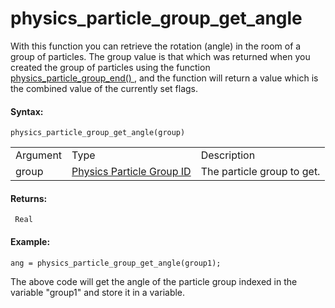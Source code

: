 # physics_particle_group_get_angle

With this function you can retrieve the rotation (angle) in the room of
a group of particles. The group value is that which was returned when
you created the group of particles using the function [
physics_particle_group_end() ](physics_particle_group_end) , and the
function will return a value which is the combined value of the
currently set flags.

#### Syntax:

``` gml
physics_particle_group_get_angle(group)
```

|          |                                                                                                                                           |                            |
|----------|-------------------------------------------------------------------------------------------------------------------------------------------|----------------------------|
| Argument | Type                                                                                                                                      | Description                |
| group    |  [Physics Particle Group ID](../../../../../GameMaker_Language/GML_Reference/Physics/Soft_Body_Particles/physics_particle_group_end)  | The particle group to get. |

#### Returns:

``` gml
 Real
```

#### Example:

``` gml
ang = physics_particle_group_get_angle(group1);
```

The above code will get the angle of the particle group indexed in the
variable "group1" and store it in a variable.
